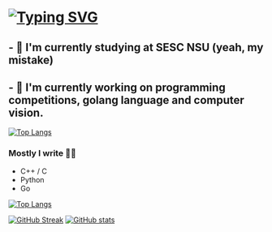 # [![Typing SVG](https://readme-typing-svg.herokuapp.com?color=%2336BCF7&lines=Hey+all)](https://git.io/typing-svg)

## - 🤔 I'm currently studying at SESC NSU (yeah, my mistake)
## - 🔭 I'm currently working on programming competitions, golang language and computer vision.

[![Top Langs](https://github-readme-stats.vercel.app/api/top-langs/?username=smetankochka&count_private=true&langs_count=6)](https://github.com/anuraghazra/github-readme-stats)

### Mostly I write ✍🏻
- C++ / C
- Python
- Go

[![Top Langs](https://github-readme-stats.vercel.app/api/top-langs/?username=smetankochka&count_private=true&langs_count=6)](https://github.com/anuraghazra/github-readme-stats)

[![GitHub Streak](https://github-readme-streak-stats.herokuapp.com/?user=smetankochka)](https://git.io/streak-stats)
[![GitHub stats](https://github-readme-stats.vercel.app/api?username=smetankochka)](https://github.com/anuraghazra/github-readme-stats)
